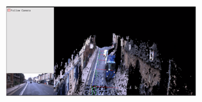 [![IMAGE ALT TEXT](https://github.com/Shepherddot/large_scale_monocular_dense_mapping/blob/master/monocular_dense_mapping.png)](http://www.youtube.com/watch?v=YOUTUBE_VIDEO_ID_HERE "Video Title")
